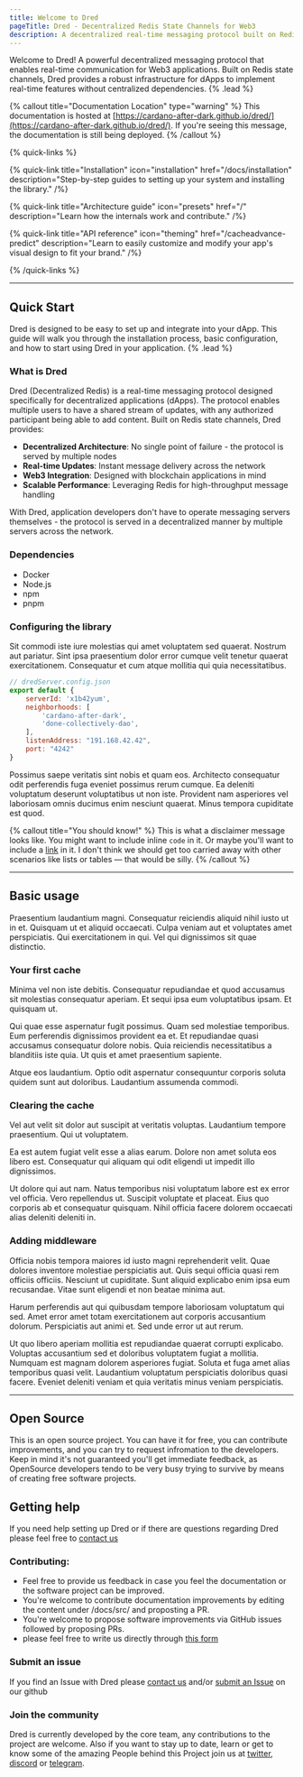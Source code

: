 ```yaml
---
title: Welcome to Dred
pageTitle: Dred - Decentralized Redis State Channels for Web3
description: A decentralized real-time messaging protocol built on Redis, designed specifically for dApps and Web3 applications
---
```


Welcome to Dred! A powerful decentralized messaging protocol that enables real-time communication for Web3 applications. Built on Redis state channels, Dred provides a robust infrastructure for dApps to implement real-time features without centralized dependencies. {% .lead %}

{% callout title="Documentation Location" type="warning" %}
This documentation is hosted at [https://cardano-after-dark.github.io/dred/](https://cardano-after-dark.github.io/dred/). If you're seeing this message, the documentation is still being deployed.
{% /callout %}

{% quick-links %}

{% quick-link title="Installation" icon="installation" href="/docs/installation" description="Step-by-step guides to setting up your system and installing the library." /%}

{% quick-link title="Architecture guide" icon="presets" href="/" description="Learn how the internals work and contribute." /%}

{% quick-link title="API reference" icon="theming" href="/cacheadvance-predict" description="Learn to easily customize and modify your app's visual design to fit your brand." /%}

{% /quick-links %}



---
## Quick Start

Dred is designed to be easy to set up and integrate into your dApp. This guide will walk you through the installation process, basic configuration, and how to start using Dred in your application. {% .lead %}

### What is Dred

Dred (Decentralized Redis) is a real-time messaging protocol designed specifically for decentralized applications (dApps). The protocol enables multiple users to have a shared stream of updates, with any authorized participant being able to add content. Built on Redis state channels, Dred provides:

- **Decentralized Architecture**: No single point of failure - the protocol is served by multiple nodes
- **Real-time Updates**: Instant message delivery across the network
- **Web3 Integration**: Designed with blockchain applications in mind
- **Scalable Performance**: Leveraging Redis for high-throughput message handling

With Dred, application developers don't have to operate messaging servers themselves - the protocol is served in a decentralized manner by multiple servers across the network.


### Dependencies

- Docker
- Node.js
- npm
- pnpm

### Configuring the library

Sit commodi iste iure molestias qui amet voluptatem sed quaerat. Nostrum aut pariatur. Sint ipsa praesentium dolor error cumque velit tenetur quaerat exercitationem. Consequatur et cum atque mollitia qui quia necessitatibus.

```js
// dredServer.config.json
export default {
    serverId: 'x1b42yum',
    neighborhoods: [
        'cardano-after-dark',
        'done-collectively-dao',
    ],
    listenAddress: "191.168.42.42",
    port: "4242"
}
```

Possimus saepe veritatis sint nobis et quam eos. Architecto consequatur odit perferendis fuga eveniet possimus rerum cumque. Ea deleniti voluptatum deserunt voluptatibus ut non iste. Provident nam asperiores vel laboriosam omnis ducimus enim nesciunt quaerat. Minus tempora cupiditate est quod.

{% callout title="You should know!" %}
This is what a disclaimer message looks like. You might want to include inline `code` in it. Or maybe you'll want to include a [link](/) in it. I don't think we should get too carried away with other scenarios like lists or tables — that would be silly.
{% /callout %}

---

## Basic usage

Praesentium laudantium magni. Consequatur reiciendis aliquid nihil iusto ut in et. Quisquam ut et aliquid occaecati. Culpa veniam aut et voluptates amet perspiciatis. Qui exercitationem in qui. Vel qui dignissimos sit quae distinctio.

### Your first cache

Minima vel non iste debitis. Consequatur repudiandae et quod accusamus sit molestias consequatur aperiam. Et sequi ipsa eum voluptatibus ipsam. Et quisquam ut.

Qui quae esse aspernatur fugit possimus. Quam sed molestiae temporibus. Eum perferendis dignissimos provident ea et. Et repudiandae quasi accusamus consequatur dolore nobis. Quia reiciendis necessitatibus a blanditiis iste quia. Ut quis et amet praesentium sapiente.

Atque eos laudantium. Optio odit aspernatur consequuntur corporis soluta quidem sunt aut doloribus. Laudantium assumenda commodi.

### Clearing the cache

Vel aut velit sit dolor aut suscipit at veritatis voluptas. Laudantium tempore praesentium. Qui ut voluptatem.

Ea est autem fugiat velit esse a alias earum. Dolore non amet soluta eos libero est. Consequatur qui aliquam qui odit eligendi ut impedit illo dignissimos.

Ut dolore qui aut nam. Natus temporibus nisi voluptatum labore est ex error vel officia. Vero repellendus ut. Suscipit voluptate et placeat. Eius quo corporis ab et consequatur quisquam. Nihil officia facere dolorem occaecati alias deleniti deleniti in.

### Adding middleware

Officia nobis tempora maiores id iusto magni reprehenderit velit. Quae dolores inventore molestiae perspiciatis aut. Quis sequi officia quasi rem officiis officiis. Nesciunt ut cupiditate. Sunt aliquid explicabo enim ipsa eum recusandae. Vitae sunt eligendi et non beatae minima aut.

Harum perferendis aut qui quibusdam tempore laboriosam voluptatum qui sed. Amet error amet totam exercitationem aut corporis accusantium dolorum. Perspiciatis aut animi et. Sed unde error ut aut rerum.

Ut quo libero aperiam mollitia est repudiandae quaerat corrupti explicabo. Voluptas accusantium sed et doloribus voluptatem fugiat a mollitia. Numquam est magnam dolorem asperiores fugiat. Soluta et fuga amet alias temporibus quasi velit. Laudantium voluptatum perspiciatis doloribus quasi facere. Eveniet deleniti veniam et quia veritatis minus veniam perspiciatis.

---

## Open Source 

This is an open source project. You can have it for free, you can contribute improvements, and you can try to request infromation to the developers. Keep in mind it's not guaranteed you'll get immediate feedback, as OpenSource developers tendo to be very busy trying to survive by means of creating free software projects. 

## Getting help

If you need help setting up Dred or if there are questions regarding Dred please feel free to [contact us](https://forms.gle/B2yaMNDcnHdmDtJH6)

### Contributing:
- Feel free to provide us feedback in case you feel the documentation or the software project can be improved. 
- You're welcome to contribute documentation improvements by editing the content under /docs/src/ and proposting a PR.
- You're welcome to propose software improvements via GitHub issues followed by proposing PRs. 
- please feel free to write us directly through [this form](https://forms.gle/B2yaMNDcnHdmDtJH6)


### Submit an issue

If you find an Issue with Dred please [contact us](https://forms.gle/B2yaMNDcnHdmDtJH6) and/or [submit an Issue](https://github.com/Cardano-After-Dark/dred/issues) on our github

### Join the community

Dred is currently developed by the core team, any contributions to the project are welcome. Also if you want to stay up to date, learn or get to know some of the amazing People behind this Project join us at [twitter](https://twitter.com/cardanafterdark), [discord](https://discord.gg/VwxRdEBwBE) or [telegram](https://t.me/CardanoAfterDark).


